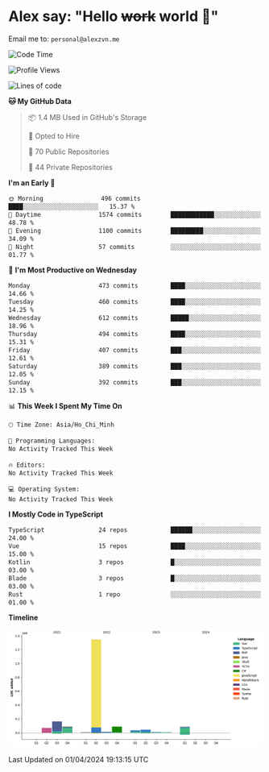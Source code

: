 # Alex say: "Hello ~~work~~ world 🐾"
Email me to: `personal@alexzvn.me`

<!--START_SECTION:waka-->
![Code Time](http://img.shields.io/badge/Code%20Time-1%2C066%20hrs%2055%20mins-blue)

![Profile Views](http://img.shields.io/badge/Profile%20Views-0-blue)

![Lines of code](https://img.shields.io/badge/From%20Hello%20World%20I%27ve%20Written-1.9%20million%20lines%20of%20code-blue)

**🐱 My GitHub Data** 

> 📦 1.4 MB Used in GitHub's Storage 
 > 
> 💼 Opted to Hire
 > 
> 📜 70 Public Repositories 
 > 
> 🔑 44 Private Repositories 
 > 
**I'm an Early 🐤** 

```text
🌞 Morning                496 commits         ████░░░░░░░░░░░░░░░░░░░░░   15.37 % 
🌆 Daytime                1574 commits        ████████████░░░░░░░░░░░░░   48.78 % 
🌃 Evening                1100 commits        █████████░░░░░░░░░░░░░░░░   34.09 % 
🌙 Night                  57 commits          ░░░░░░░░░░░░░░░░░░░░░░░░░   01.77 % 
```
📅 **I'm Most Productive on Wednesday** 

```text
Monday                   473 commits         ████░░░░░░░░░░░░░░░░░░░░░   14.66 % 
Tuesday                  460 commits         ████░░░░░░░░░░░░░░░░░░░░░   14.25 % 
Wednesday                612 commits         █████░░░░░░░░░░░░░░░░░░░░   18.96 % 
Thursday                 494 commits         ████░░░░░░░░░░░░░░░░░░░░░   15.31 % 
Friday                   407 commits         ███░░░░░░░░░░░░░░░░░░░░░░   12.61 % 
Saturday                 389 commits         ███░░░░░░░░░░░░░░░░░░░░░░   12.05 % 
Sunday                   392 commits         ███░░░░░░░░░░░░░░░░░░░░░░   12.15 % 
```


📊 **This Week I Spent My Time On** 

```text
🕑︎ Time Zone: Asia/Ho_Chi_Minh

💬 Programming Languages: 
No Activity Tracked This Week

🔥 Editors: 
No Activity Tracked This Week

💻 Operating System: 
No Activity Tracked This Week
```

**I Mostly Code in TypeScript** 

```text
TypeScript               24 repos            ██████░░░░░░░░░░░░░░░░░░░   24.00 % 
Vue                      15 repos            ████░░░░░░░░░░░░░░░░░░░░░   15.00 % 
Kotlin                   3 repos             █░░░░░░░░░░░░░░░░░░░░░░░░   03.00 % 
Blade                    3 repos             █░░░░░░░░░░░░░░░░░░░░░░░░   03.00 % 
Rust                     1 repo              ░░░░░░░░░░░░░░░░░░░░░░░░░   01.00 % 
```



**Timeline**

![Lines of Code chart](https://raw.githubusercontent.com/alexzvn/alexzvn/main/assets/bar_graph.png)


 Last Updated on 01/04/2024 19:13:15 UTC
<!--END_SECTION:waka-->
